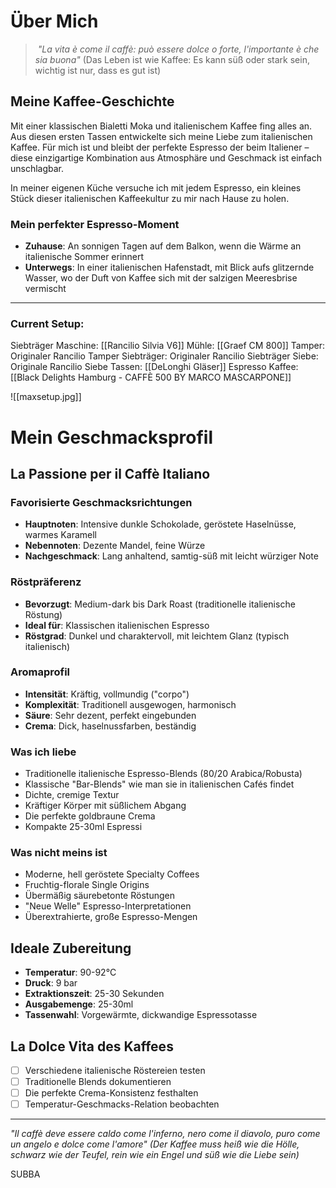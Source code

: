 
# Über Mich

>  *"La vita è come il caffè: può essere dolce o forte, l'importante è che sia buona"* 
> (Das Leben ist wie Kaffee: Es kann süß oder stark sein, wichtig ist nur, dass es gut ist)

## Meine Kaffee-Geschichte

Mit einer klassischen Bialetti Moka und italienischem Kaffee fing alles an. Aus diesen ersten Tassen entwickelte sich meine Liebe zum italienischen Kaffee. Für mich ist und bleibt der perfekte Espresso der beim Italiener – diese einzigartige Kombination aus Atmosphäre und Geschmack ist einfach unschlagbar.

In meiner eigenen Küche versuche ich mit jedem Espresso, ein kleines Stück dieser italienischen Kaffeekultur zu mir nach Hause zu holen.

### Mein perfekter Espresso-Moment
- **Zuhause**: An sonnigen Tagen auf dem Balkon, wenn die Wärme an italienische Sommer erinnert
- **Unterwegs**: In einer italienischen Hafenstadt, mit Blick aufs glitzernde Wasser, wo der Duft von Kaffee sich mit der salzigen Meeresbrise vermischt


---
### Current Setup:

Siebträger Maschine: [[Rancilio Silvia V6]]
Mühle: [[Graef CM 800]]
Tamper: Originaler Rancilio Tamper
Siebträger: Originaler Rancilio Siebträger
Siebe: Originale Rancilio Siebe
Tassen: [[DeLonghi Gläser]] Espresso
Kaffee: [[Black Delights Hamburg - CAFFÈ 500 BY MARCO MASCARPONE]]

![[maxsetup.jpg]]

# Mein Geschmacksprofil

## La Passione per il Caffè Italiano

### Favorisierte Geschmacksrichtungen
- **Hauptnoten**: Intensive dunkle Schokolade, geröstete Haselnüsse, warmes Karamell
- **Nebennoten**: Dezente Mandel, feine Würze
- **Nachgeschmack**: Lang anhaltend, samtig-süß mit leicht würziger Note

### Röstpräferenz
- **Bevorzugt**: Medium-dark bis Dark Roast (traditionelle italienische Röstung)
- **Ideal für**: Klassischen italienischen Espresso
- **Röstgrad**: Dunkel und charaktervoll, mit leichtem Glanz (typisch italienisch)

### Aromaprofil
- **Intensität**: Kräftig, vollmundig ("corpo")
- **Komplexität**: Traditionell ausgewogen, harmonisch
- **Säure**: Sehr dezent, perfekt eingebunden
- **Crema**: Dick, haselnussfarben, beständig

### Was ich liebe
- Traditionelle italienische Espresso-Blends (80/20 Arabica/Robusta)
- Klassische "Bar-Blends" wie man sie in italienischen Cafés findet
- Dichte, cremige Textur
- Kräftiger Körper mit süßlichem Abgang
- Die perfekte goldbraune Crema
- Kompakte 25-30ml Espressi

### Was nicht meins ist
- Moderne, hell geröstete Specialty Coffees
- Fruchtig-florale Single Origins
- Übermäßig säurebetonte Röstungen
- "Neue Welle" Espresso-Interpretationen
- Überextrahierte, große Espresso-Mengen

## Ideale Zubereitung
- **Temperatur**: 90-92°C
- **Druck**: 9 bar
- **Extraktionszeit**: 25-30 Sekunden
- **Ausgabemenge**: 25-30ml
- **Tassenwahl**: Vorgewärmte, dickwandige Espressotasse

## La Dolce Vita des Kaffees
- [ ] Verschiedene italienische Röstereien testen
- [ ] Traditionelle Blends dokumentieren
- [ ] Die perfekte Crema-Konsistenz festhalten
- [ ] Temperatur-Geschmacks-Relation beobachten

---
*"Il caffè deve essere caldo come l'inferno, nero come il diavolo, puro come un angelo e dolce come l'amore"*
*(Der Kaffee muss heiß wie die Hölle, schwarz wie der Teufel, rein wie ein Engel und süß wie die Liebe sein)*



SUBBA